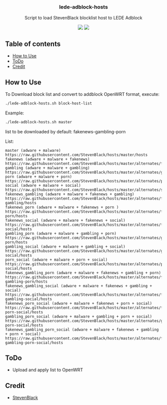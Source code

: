 <h3 align="center">lede-adblock-hosts</h3>
<p align="center">Script to load StevenBlack blocklist host to LEDE Adblock</p>

<p align="center">
<a href="https://github.com/pablomenino/lede-adblock-hosts/releases"><img src="https://img.shields.io/github/release/pablomenino/lede-adblock-hosts.svg"></a>
<a href="./LICENSE"><img src="https://img.shields.io/github/license/pablomenino/lede-adblock-hosts.svg"></a>
</p>

## Table of contents

* [How to Use](#how-to-use)
* [ToDo](#todo)
* [Credit](#credit)

## <a name="how-to-use">How to Use

To Download block list and convert to addblock OpenWRT format, execute:

```bash
./lede-adblock-hosts.sh block-host-list
```

Example:

```bash
./lede-adblock-hosts.sh master
```

list to be downloaded by default: fakenews-gambling-porn

List:

```
master (adware + malware) https://raw.githubusercontent.com/StevenBlack/hosts/master/hosts
fakenews (adware + malware + fakenews) https://raw.githubusercontent.com/StevenBlack/hosts/master/alternates/fakenews/hosts
gambling (adware + malware + gambling) https://raw.githubusercontent.com/StevenBlack/hosts/master/alternates/gambling/hosts
porn (adware + malware + porn) https://raw.githubusercontent.com/StevenBlack/hosts/master/alternates/porn/hosts
social (adware + malware + social) https://raw.githubusercontent.com/StevenBlack/hosts/master/alternates/social/hosts
fakenews_gambling (adware + malware + fakenews + gambling) https://raw.githubusercontent.com/StevenBlack/hosts/master/alternates/fakenews-gambling/hosts
fakenews_porn (adware + malware + fakenews + porn ) https://raw.githubusercontent.com/StevenBlack/hosts/master/alternates/fakenews-porn/hosts
fakenews_social (adware + malware + fakenews + social) https://raw.githubusercontent.com/StevenBlack/hosts/master/alternates/fakenews-social/hosts
gambling_porn (adware + malware + gambling + porn) https://raw.githubusercontent.com/StevenBlack/hosts/master/alternates/gambling-porn/hosts
gambling_social (adware + malware + gambling + social) https://raw.githubusercontent.com/StevenBlack/hosts/master/alternates/gambling-social/hosts
porn_social (adware + malware + porn + social) https://raw.githubusercontent.com/StevenBlack/hosts/master/alternates/porn-social/hosts
fakenews_gambling_porn (adware + malware + fakenews + gambling + porn) https://raw.githubusercontent.com/StevenBlack/hosts/master/alternates/fakenews-gambling-porn/hosts
fakenews_gambling_social (adware + malware + fakenews + gambling + social) https://raw.githubusercontent.com/StevenBlack/hosts/master/alternates/fakenews-gambling-social/hosts
fakenews_porn_social (adware + malware + fakenews + porn + social) https://raw.githubusercontent.com/StevenBlack/hosts/master/alternates/fakenews-porn-social/hosts
gambling_porn_social (adware + malware + gambling + porn + social) https://raw.githubusercontent.com/StevenBlack/hosts/master/alternates/gambling-porn-social/hosts
fakenews_gambling_porn_social (adware + malware + fakenews + gambling + porn + social) https://raw.githubusercontent.com/StevenBlack/hosts/master/alternates/fakenews-gambling-porn-social/hosts
```

## <a name="todo">ToDo

* Upload and apply list to OpenWRT


## <a name="credit">Credit

* [StevenBlack](https://www.github.com/StevenBlack/hosts)


